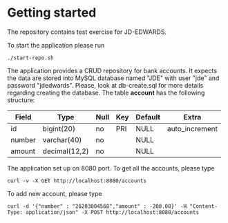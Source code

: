 # Getting started

The repository contains test exercise for JD-EDWARDS.

To start the application please run 
```
./start-repo.sh
```

The application provides a CRUD repository for bank accounts. It expects the data are stored into MySQL database named "JDE" with user "jde" and password "jdedwards". Please, look at db-create.sql for more details regarding creating the database. The table **account** has the following structure:

|Field|Type|Null|Key|Default|Extra|
|-----|----|----|---|-------|-----|
|id|bigint(20)|no|PRI|NULL|auto_increment|
|number|varchar(40)|no||NULL||
|amount|decimal(12,2)|no||NULL||

The application set up on 8080 port. To get all the accounts, please type 
```
curl -v -X GET http://localhost:8080/accounts
```

To add new account, please type
```
curl -d '{"number" : "26203004568","amount" : -200.00}' -H "Content-Type: application/json" -X POST http://localhost:8080/accounts
```
